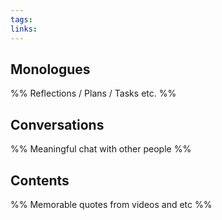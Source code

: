 ```yaml
---
tags: 
links:
---
```

## Monologues
%% Reflections / Plans / Tasks etc. %%

## Conversations
%% Meaningful chat with other people %%

## Contents
%% Memorable quotes from videos and etc %%